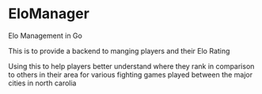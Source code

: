 # EloManager
Elo Management in Go


This is to provide a backend to manging players and their Elo Rating

Using this to help players better understand where they rank in comparison to others in their area for various fighting games played
between the major cities in north carolia
